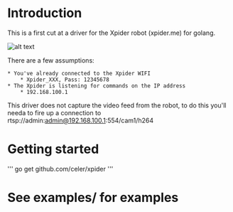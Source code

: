 # Introduction

This is a first cut at a driver for the Xpider robot (xpider.me) for golang.

![alt text](http://res.cloudinary.com/hrscywv4p/image/upload/c_limit,fl_lossy,h_9000,w_1200,f_auto,q_auto/v1/666328/620_415_2-01_cwuoh9.jpg)


There are a few assumptions:

	* You've already connected to the Xpider WIFI
		* Xpider_XXX, Pass: 12345678
	* The Xpider is listening for commands on the IP address 
		* 192.168.100.1

This driver does not capture the video feed from the robot, to do this you'll needa
to fire up a connection to rtsp://admin:admin@192.168.100.1:554/cam1/h264

# Getting started

'''
	go get github.com/celer/xpider
'''

# See examples/ for examples


